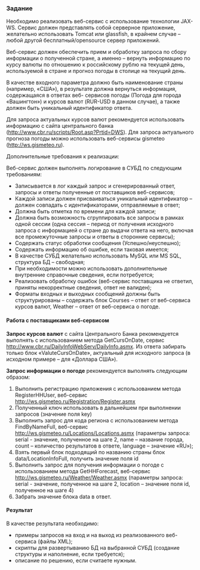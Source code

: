 ### Задание

Необходимо реализовать веб-сервис c использование технологии JAX-WS.
Сервис должен представлять собой серверное приложение, желательно использовать
Tomcat или glassfish, в крайнем случае – любой другой бесплатный/opensource сервер
приложений.

Веб-сервис должен обеспечить прием и обработку запроса по сбору информации
о полученной стране, а именно – вернуть информацию по курсу валюты по отношению
к российскому рублю на текущей день, используемой в стране и прогноз погоды в
столице на текущий день.

В качестве входного параметра должно быть наименование страны (например,
«США»), в результате должна вернуться информация, содержащаяся в ответах веб-
сервисов погоды (Погода для города «Вашингтон») и курсов валют (RUR-USD в данном
случае), а также должен быть уникальный идентификатор ответа.

Для запроса актуальных курсов валют рекомендуется использовать информацию
с сайта центрального банка (http://www.cbr.ru/scripts/Root.asp?Prtid=DWS).
Для запроса актуального прогноза погоды можно использовать веб-сервисы gismeteo
(http://ws.gismeteo.ru).

Дополнительные требования к реализации:

Веб-сервис должен выполнять логирование в СУБД по следующим
требованиям:
* Записывается в лог каждый запрос и сгенерированный ответ,
запросы и ответы полученные от поставщиков веб-сервисов;
* Каждой записи должен присваиваться уникальный идентификатор
– должен совпадать с идентификаторами, отправляемые в ответ;
* Должна быть отметка по времени для каждой записи;
* Должна быть возможность сгруппировать все запросы в рамках
одной сессии (одна сессия – период от получения исходного
запроса с информацией о стране до выдачи ответа на него,
включая все промежуточные запросы и ответы в сторонние
сервисы);
* Содержать статус обработки сообщения (Успешно/неуспешно);
* Содержать информацию об ошибке, если таковая имеется;
* В качестве СУБД желательно использовать MySQL или MS SQL, структура
БД – свободная;
* При необходимости можно использовать дополнительные внутренние
справочные сведения, если потребуется;
* Реализовать обработку ошибок (веб-сервис поставщика не ответил,
приняты некорректные сведения, ответ не валиден);
* Форматы входных и выходных сообщений должны быть структурированы
– содержать блок Courses – ответ от веб-сервиса курсов валют, Weather –
ответ от веб-сервиса о погоде.


#### Работа с поставщиками веб-сервисом
<b>Запрос курсов валют</b> с сайта Центрального Банка рекомендуется выполнять с
использованием метода GetCursOnDate, сервис
http://www.cbr.ru/DailyInfoWebServ/DailyInfo.asmx. Из ответа забирать только блок
«ValuteCursOnDate», актуальный для исходного запроса (в исходном примере – для
«Доллара США»).

<b>Запрос информации о погоде</b> рекомендуется выполнять следующим образом:
1. Выполнить регистрацию приложения с использованием метода RegisterHHUser,
веб-сервис http://ws.gismeteo.ru/Registration/Register.asmx
2. Полученный ключ использовать в дальнейшем при выполнении запросов
(значение поля key)
3. Выполнить запрос для кода региона с использованием метода FindByNameFull,
веб-сервис http://ws.gismeteo.ru/Locations/Locations.asmx (параметры запроса:
serial - значение, полученное на шаге 2, name – название города, count –
количество результатов в ответе, language – значение «RU»);
4. Взять первый блок подходящий по названию страны блок data/LocationInfoFull,
получить значение поля id
5. Выполнить запрос для получения информации о погоде с использованием метода
GetHHForecast, веб-сервис http://ws.gismeteo.ru/Weather/Weather.asmx
(параметры запроса: serial - значение, полученное на шаге 2, location –
значение поля id, полученное на шаге 4)
6. Забрать значение блока data в ответ.

#### Результат
В качестве результата необходимо:
* примеры запросов на вход и на выход из реализованного веб-сервиса
(файлы XML);
* скрипты для развертыванию БД на выбранной СУБД (создание структуры
и наполнение, если требуется);
* описание по решению, если считаете нужным. 
